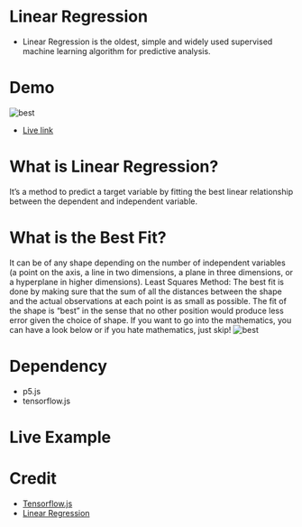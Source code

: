 # Linear Regression
- Linear Regression is the oldest, simple and widely used supervised machine learning algorithm for predictive analysis.

# Demo
![best](https://i.imgur.com/nQUZpJI.gif)
- [Live link](https://fahim9898.github.io/Linear-Regression/)

# What is Linear Regression?
It’s a method to predict a target variable by fitting the best linear relationship between the dependent and independent variable.

# What is the Best Fit?
It can be of any shape depending on the number of independent variables (a point on the axis, a line in two dimensions, a plane in three dimensions, or a hyperplane in higher dimensions).
Least Squares Method: The best fit is done by making sure that the sum of all the distances between the shape and the actual observations at each point is as small as possible. The fit of the shape is “best” in the sense that no other position would produce less error given the choice of shape.
If you want to go into the mathematics, you can have a look below or if you hate mathematics, just skip!
![best](https://i.imgur.com/bTBXixe.png)

# Dependency
- p5.js
- tensorflow.js

# Live Example

# Credit
- [Tensorflow.js](https://www.tensorflow.org/js)  
- [Linear Regression](https://medium.com/data-science-group-iitr/linear-regression-back-to-basics-e4819829d78b)
